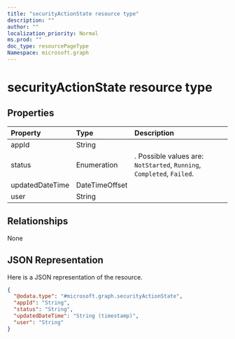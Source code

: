 ```yaml
---
title: "securityActionState resource type"
description: ""
author: ""
localization_priority: Normal
ms.prod: ""
doc_type: resourcePageType
Namespace: microsoft.graph
---
```



# securityActionState resource type



## Properties
|Property|Type|Description|
|:---|:---|:---|
|appId|String||
|status|Enumeration|. Possible values are: `NotStarted`, `Running`, `Completed`, `Failed`.|
|updatedDateTime|DateTimeOffset||
|user|String||

## Relationships
None

## JSON Representation
Here is a JSON representation of the resource.
<!-- {
  "blockType": "resource",
  "@odata.type": "microsoft.graph.securityActionState"
}
-->
``` json
{
  "@odata.type": "#microsoft.graph.securityActionState",
  "appId": "String",
  "status": "String",
  "updatedDateTime": "String (timestamp)",
  "user": "String"
}
```

